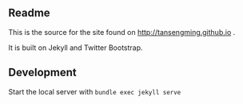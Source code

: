 ## Readme

This is the source for the site found on http://tansengming.github.io .

It is built on Jekyll and Twitter Bootstrap.

## Development

Start the local server with `bundle exec jekyll serve`